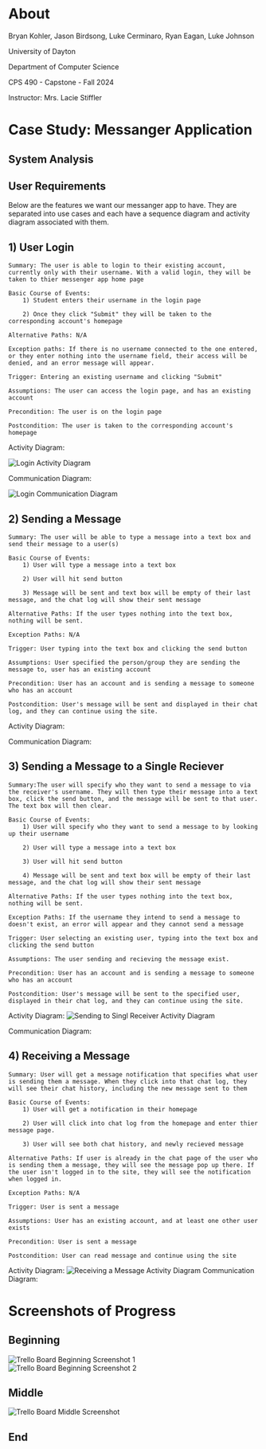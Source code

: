 # About

Bryan Kohler, Jason Birdsong, Luke Cerminaro, Ryan Eagan, Luke Johnson


University of Dayton

Department of Computer Science

CPS 490 - Capstone - Fall 2024

Instructor: Mrs. Lacie Stiffler

# Case Study: Messanger Application

## System Analysis

## User Requirements
Below are the features we want our messanger app to have. They are separated into use cases and each have a sequence diagram and activity diagram associated with them.

## 1) User Login
    Summary: The user is able to login to their existing account, currently only with their username. With a valid login, they will be taken to thier messenger app home page

    Basic Course of Events:
        1) Student enters their username in the login page

        2) Once they click "Submit" they will be taken to the corresponding account's homepage
    
    Alternative Paths: N/A

    Exception paths: If there is no username connected to the one entered, or they enter nothing into the username field, their access will be denied, and an error message will appear.

    Trigger: Entering an existing username and clicking "Submit"

    Assumptions: The user can access the login page, and has an existing account

    Precondition: The user is on the login page

    Postcondition: The user is taken to the corresponding account's homepage
Activity Diagram:

![Login Activity Diagram](./figures/Login_Activity_Diagram.jpg)

Communication Diagram:

![Login Communication Diagram](./figures/Login_Communication_Diagram.jpg)


## 2) Sending a Message
    Summary: The user will be able to type a message into a text box and send their message to a user(s)

    Basic Course of Events:
        1) User will type a message into a text box

        2) User will hit send button

        3) Message will be sent and text box will be empty of their last message, and the chat log will show their sent message

    Alternative Paths: If the user types nothing into the text box, nothing will be sent.

    Exception Paths: N/A

    Trigger: User typing into the text box and clicking the send button
    
    Assumptions: User specified the person/group they are sending the message to, user has an existing account

    Precondition: User has an account and is sending a message to someone who has an account

    Postcondition: User's message will be sent and displayed in their chat log, and they can continue using the site.
Activity Diagram:

Communication Diagram:

## 3) Sending a Message to a Single Reciever
    Summary:The user will specify who they want to send a message to via the receiver's username. They will then type their message into a text box, click the send button, and the message will be sent to that user. The text box will then clear.

    Basic Course of Events:
        1) User will specify who they want to send a message to by looking up their username

        2) User will type a message into a text box

        3) User will hit send button

        4) Message will be sent and text box will be empty of their last message, and the chat log will show their sent message

    Alternative Paths: If the user types nothing into the text box, nothing will be sent.

    Exception Paths: If the username they intend to send a message to doesn't exist, an error will appear and they cannot send a message

    Trigger: User selecting an existing user, typing into the text box and clicking the send button
    
    Assumptions: The user sending and recieving the message exist.

    Precondition: User has an account and is sending a message to someone who has an account

    Postcondition: User's message will be sent to the specified user, displayed in their chat log, and they can continue using the site.
Activity Diagram:
![Sending to Singl Receiver Activity Diagram](./figures/ActivitySendingToRec.jpg)

Communication Diagram:

## 4) Receiving a Message
    Summary: User will get a message notification that specifies what user is sending them a message. When they click into that chat log, they will see their chat history, including the new message sent to them

    Basic Course of Events:
        1) User will get a notification in their homepage

        2) User will click into chat log from the homepage and enter thier message page.

        3) User will see both chat history, and newly recieved message

    Alternative Paths: If user is already in the chat page of the user who is sending them a message, they will see the message pop up there. If the user isn't logged in to the site, they will see the notification when logged in.

    Exception Paths: N/A

    Trigger: User is sent a message
    
    Assumptions: User has an existing account, and at least one other user exists

    Precondition: User is sent a message

    Postcondition: User can read message and continue using the site
Activity Diagram:
![Receiving a Message Activity Diagram](/figures/Receive_a_Message_Activity_Diagram.jpg)
Communication Diagram:

# Screenshots of Progress

## Beginning
![Trello Board Beginning Screenshot 1](/figures/MouseChat_Sprint1_img1.jpg)
![Trello Board Beginning Screenshot 2](/figures/MouseChat_Sprint1_img1.2.jpg)
## Middle
![Trello Board Middle Screenshot](/figures/MouseChat_Sprint1_Middle.jpg)
## End